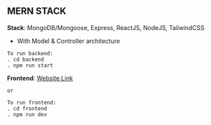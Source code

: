 ## MERN STACK 

**Stack**: MongoDB/Mongoose, Express, ReactJS, NodeJS, TailwindCSS
+ With Model & Controller architecture

```
To run backend:
. cd backend
. npm run start
```

**Frontend**: [Website Link](https://cipherschool-assignment-by-araf.netlify.app/)
```
or

To run frontend:
. cd frontend
. npm run dev
```

